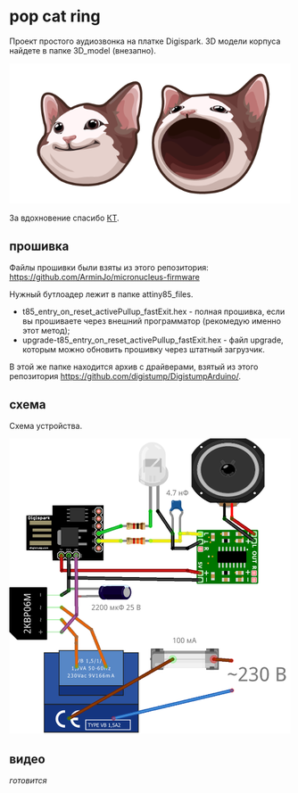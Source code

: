 # pop cat ring
Проект простого аудиозвонка на платке Digispark. 3D модели корпуса найдете в папке 3D_model (внезапно).

![POP_CAT](/img/meme-pop-cat-pack.png "pop_cat")

За вдохновение спасибо [КТ](https://www.youtube.com/channel/UC2zVxdurTDmeGA-jOLt_XRw "Канал КТ").

## прошивка
Файлы прошивки были взяты из этого репозитория: <https://github.com/ArminJo/micronucleus-firmware>

Нужный бутлоадер лежит в папке attiny85_files. 
* t85_entry_on_reset_activePullup_fastExit.hex - полная прошивка, если вы прошиваете через внешний программатор (рекомедую именно этот метод);
* upgrade-t85_entry_on_reset_activePullup_fastExit.hex - файл upgrade, которым можно обновить прошивку через штатный загрузчик.

В этой же папке находится архив с драйверами, взятый из этого репозитория <https://github.com/digistump/DigistumpArduino/>.

## схема

Схема устройства.

![схема](/img/pop_cat_schematic.png "схема")

## видео

*готовится*